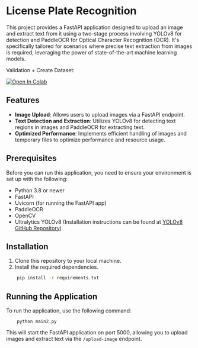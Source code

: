 # License Plate Recognition

This project provides a FastAPI application designed to upload an image and extract text from it using a two-stage process involving YOLOv8 for detection and PaddleOCR for Optical Character Recognition (OCR). It's specifically tailored for scenarios where precise text extraction from images is required, leveraging the power of state-of-the-art machine learning models.

Validation + Create Dataset: 

<a href="https://colab.research.google.com/drive/1irTA_DqFmBsXHaOGUhoOcljrpe3SrBR6?usp=sharing"><img src="https://colab.research.google.com/assets/colab-badge.svg" alt="Open In Colab"></a>

## Features

- **Image Upload**: Allows users to upload images via a FastAPI endpoint.
- **Text Detection and Extraction**: Utilizes YOLOv8 for detecting text regions in images and PaddleOCR for extracting text.
- **Optimized Performance**: Implements efficient handling of images and temporary files to optimize performance and resource usage.

## Prerequisites

Before you can run this application, you need to ensure your environment is set up with the following:

- Python 3.8 or newer
- FastAPI
- Uvicorn (for running the FastAPI app)
- PaddleOCR
- OpenCV
- Ultralytics YOLOv8 (Installation instructions can be found at [YOLOv8 GitHub Repository](https://github.com/ultralytics/yolov8))

## Installation

1. Clone this repository to your local machine.
2. Install the required dependencies.
```bash
    pip install -r requirements.txt
```
## Running the Application

To run the application, use the following command:
```
    python main2.py
```

This will start the FastAPI application on port 5000, allowing you to upload images and extract text via the `/upload-image` endpoint.